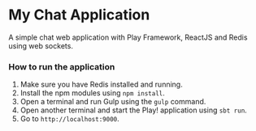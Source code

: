 
# My Chat Application

A simple chat web application with Play Framework, ReactJS and Redis using web sockets.

### How to run the application

1. Make sure you have Redis installed and running.
2. Install the npm modules using `npm install`.
3. Open a terminal and run Gulp using the `gulp` command.
4. Open another terminal and start the Play! application using `sbt run`.
5. Go to `http://localhost:9000`.
